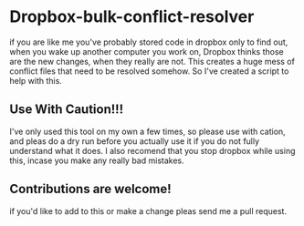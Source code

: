 # Dropbox-bulk-conflict-resolver
if you are like me you've probably stored code in dropbox only to find out, when you wake up another computer you work on, Dropbox thinks those are the new changes, when they really are not. This creates a huge mess of conflict files that need to be resolved somehow. So I've created a script to help with this.  


## Use With Caution!!!
I've only used this tool on my own a few times, so please use with cation, and pleas do a dry run before you actually use it if you do not fully understand what it does. I also recomend that you stop dropbox while using this, incase you make any really bad mistakes. 

## Contributions are welcome! 
if you'd like to add to this or make a change pleas send me a pull request. 
